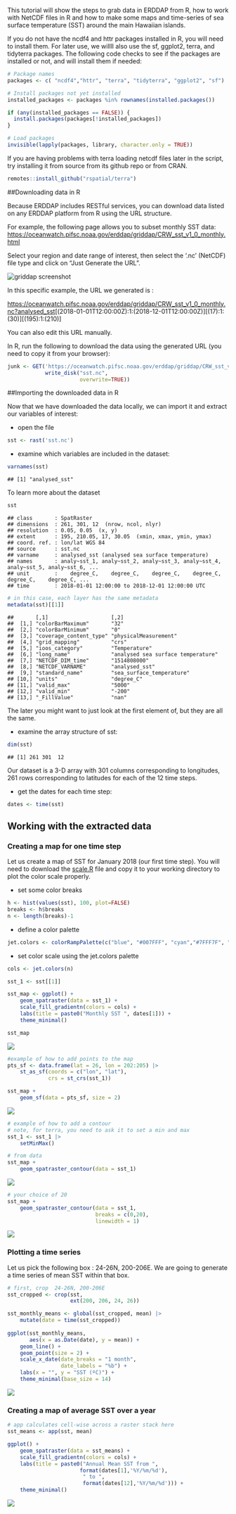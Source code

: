 This tutorial will show the steps to grab data in ERDDAP from R, how to
work with NetCDF files in R and how to make some maps and time-series of
sea surface temperature (SST) around the main Hawaiian islands.

If you do not have the ncdf4 and httr packages installed in R, you will
need to install them. For later use, we willll also use the sf, ggplot2,
terra, and tidyterra packages. The following code checks to see if the
packages are installed or not, and will install them if needed:

``` r
# Package names
packages <- c( "ncdf4","httr", "terra", "tidyterra", "ggplot2", "sf")

# Install packages not yet installed
installed_packages <- packages %in% rownames(installed.packages())

if (any(installed_packages == FALSE)) {
  install.packages(packages[!installed_packages])
}

# Load packages 
invisible(lapply(packages, library, character.only = TRUE))
```

If you are having problems with terra loading netcdf files later in the
script, try installing it from source from its github repo or from CRAN.

``` r
remotes::install_github("rspatial/terra")
```

\##Downloading data in R

Because ERDDAP includes RESTful services, you can download data listed
on any ERDDAP platform from R using the URL structure.

For example, the following page allows you to subset monthly SST data:
<https://oceanwatch.pifsc.noaa.gov/erddap/griddap/CRW_sst_v1_0_monthly.html>

Select your region and date range of interest, then select the ‘.nc’
(NetCDF) file type and click on “Just Generate the URL”.

![griddap screenshot](griddap.png)

In this specific example, the URL we generated is :

<https://oceanwatch.pifsc.noaa.gov/erddap/griddap/CRW_sst_v1_0_monthly.nc?analysed_sst>\[(2018-01-01T12:00:00Z):1:(2018-12-01T12:00:00Z)\]\[(17):1:(30)\]\[(195):1:(210)\]

You can also edit this URL manually.

In R, run the following to download the data using the generated URL
(you need to copy it from your browser):

``` r
junk <- GET('https://oceanwatch.pifsc.noaa.gov/erddap/griddap/CRW_sst_v1_0_monthly.nc?analysed_sst[(2018-01-01T12:00:00Z):1:(2018-12-01T12:00:00Z)][(17):1:(30)][(195):1:(210)]', 
            write_disk("sst.nc", 
                       overwrite=TRUE))
```

\##Importing the downloaded data in R

Now that we have downloaded the data locally, we can import it and
extract our variables of interest:

- open the file

``` r
sst <- rast('sst.nc')
```

- examine which variables are included in the dataset:

``` r
varnames(sst)
```

    ## [1] "analysed_sst"

To learn more about the dataset

``` r
sst
```

    ## class       : SpatRaster 
    ## dimensions  : 261, 301, 12  (nrow, ncol, nlyr)
    ## resolution  : 0.05, 0.05  (x, y)
    ## extent      : 195, 210.05, 17, 30.05  (xmin, xmax, ymin, ymax)
    ## coord. ref. : lon/lat WGS 84 
    ## source      : sst.nc 
    ## varname     : analysed_sst (analysed sea surface temperature) 
    ## names       : analy~sst_1, analy~sst_2, analy~sst_3, analy~sst_4, analy~sst_5, analy~sst_6, ... 
    ## unit        :    degree_C,    degree_C,    degree_C,    degree_C,    degree_C,    degree_C, ... 
    ## time        : 2018-01-01 12:00:00 to 2018-12-01 12:00:00 UTC

``` r
# in this case, each layer has the same metadata
metadata(sst)[[1]]
```

    ##       [,1]                    [,2]                              
    ##  [1,] "colorBarMaximum"       "32"                              
    ##  [2,] "colorBarMinimum"       "0"                               
    ##  [3,] "coverage_content_type" "physicalMeasurement"             
    ##  [4,] "grid_mapping"          "crs"                             
    ##  [5,] "ioos_category"         "Temperature"                     
    ##  [6,] "long_name"             "analysed sea surface temperature"
    ##  [7,] "NETCDF_DIM_time"       "1514808000"                      
    ##  [8,] "NETCDF_VARNAME"        "analysed_sst"                    
    ##  [9,] "standard_name"         "sea_surface_temperature"         
    ## [10,] "units"                 "degree_C"                        
    ## [11,] "valid_max"             "5000"                            
    ## [12,] "valid_min"             "-200"                            
    ## [13,] "_FillValue"            "nan"

The later you might want to just look at the first element of, but they
are all the same.

- examine the array structure of sst:

``` r
dim(sst)
```

    ## [1] 261 301  12

Our dataset is a 3-D array with 301 columns corresponding to longitudes,
261 rows corresponding to latitudes for each of the 12 time steps.

- get the dates for each time step:

``` r
dates <- time(sst)
```

## Working with the extracted data

### Creating a map for one time step

Let us create a map of SST for January 2018 (our first time step). You
will need to download the
[scale.R](https://oceanwatch.pifsc.noaa.gov/files/scale.R) file and copy
it to your working directory to plot the color scale properly.

- set some color breaks

``` r
h <- hist(values(sst), 100, plot=FALSE)
breaks <- h$breaks
n <- length(breaks)-1
```

- define a color palette

``` r
jet.colors <- colorRampPalette(c("blue", "#007FFF", "cyan","#7FFF7F", "yellow", "#FF7F00", "red", "#7F0000"))
```

- set color scale using the jet.colors palette

``` r
cols <- jet.colors(n)
```

``` r
sst_1 <- sst[[1]]

sst_map <- ggplot() +
    geom_spatraster(data = sst_1) +
    scale_fill_gradientn(colors = cols) +
    labs(title = paste0("Monthly SST ", dates[1])) +
    theme_minimal()

sst_map
```

![](tutorial1-1_files/figure-gfm/unnamed-chunk-12-1.png)<!-- -->

``` r
#example of how to add points to the map
pts_sf <- data.frame(lat = 26, lon = 202:205) |>
    st_as_sf(coords = c("lon", "lat"),
             crs = st_crs(sst_1))

sst_map +
    geom_sf(data = pts_sf, size = 2)
```

![](tutorial1-1_files/figure-gfm/unnamed-chunk-12-2.png)<!-- -->

``` r
# example of how to add a contour 
# note, for terra, you need to ask it to set a min and max
sst_1 <- sst_1 |>
    setMinMax()

# from data
sst_map +
    geom_spatraster_contour(data = sst_1) 
```

![](tutorial1-1_files/figure-gfm/unnamed-chunk-12-3.png)<!-- -->

``` r
# your choice of 20
sst_map +
    geom_spatraster_contour(data = sst_1,
                            breaks = c(0,20),
                            linewidth = 1) 
```

![](tutorial1-1_files/figure-gfm/unnamed-chunk-12-4.png)<!-- -->

### Plotting a time series

Let us pick the following box : 24-26N, 200-206E. We are going to
generate a time series of mean SST within that box.

``` r
# first, crop  24-26N, 200-206E
sst_cropped <- crop(sst, 
                    ext(200, 206, 24, 26))

sst_monthly_means <- global(sst_cropped, mean) |>
    mutate(date = time(sst_cropped))
           
ggplot(sst_monthly_means,
       aes(x = as.Date(date), y = mean)) +
    geom_line() + 
    geom_point(size = 2) +
    scale_x_date(date_breaks = "1 month",
                 date_labels = "%b") +
    labs(x = "", y = "SST (ºC)") +
    theme_minimal(base_size = 14)
```

![](tutorial1-1_files/figure-gfm/unnamed-chunk-13-1.png)<!-- -->

### Creating a map of average SST over a year

``` r
# app calculates cell-wise across a raster stack here
sst_means <- app(sst, mean)

ggplot() +
    geom_spatraster(data = sst_means) +
    scale_fill_gradientn(colors = cols) +
    labs(title = paste0("Annual Mean SST from ",
                       format(dates[1],'%Y/%m/%d'), 
                        " to ",
                        format(dates[12],'%Y/%m/%d'))) +
    theme_minimal()
```

![](tutorial1-1_files/figure-gfm/unnamed-chunk-14-1.png)<!-- -->
